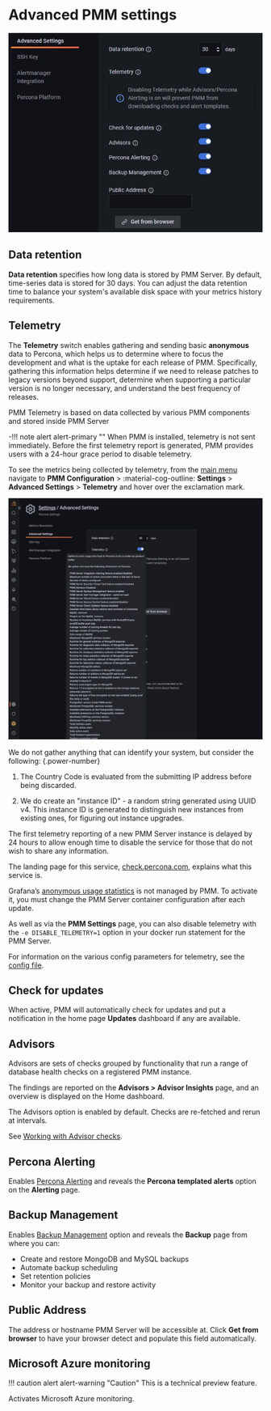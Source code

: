 # Advanced PMM settings

![!](../images/PMM_Settings_Advanced_Settings.jpg)

## Data retention

**Data retention** specifies how long data is stored by PMM Server. By default, time-series data is stored for 30 days. You can adjust the data retention time to balance your system's available disk space with your metrics history requirements.

## Telemetry

The **Telemetry** switch enables gathering and sending basic **anonymous** data to Percona, which helps us to determine where to focus the development and what is the uptake for each release of PMM. 
Specifically, gathering this information helps determine if we need to release patches to legacy versions beyond support, determine when supporting a particular version is no longer necessary, and understand the best frequency of releases.

PMM Telemetry is based on data collected by various PMM components and stored inside PMM Server 

-!!! note alert alert-primary ""
    When PMM is installed, telemetry is not sent immediately. Before the first telemetry report is generated, PMM provides users with a 24-hour grace period to disable telemetry.

To see the metrics being collected by telemetry, from the [main menu](../reference/ui/ui_components.md#1-main-menu) navigate to **PMM Configuration** > :material-cog-outline: **Settings** > **Advanced Settings** > **Telemetry** and hover over the exclamation mark.

![!image](../images/PMM_Settings_Advanced_Settings_Telemetry.png)

We do not gather anything that can identify your system, but consider the following:
{.power-number}

1. The Country Code is evaluated from the submitting IP address before being discarded.

2. We do create an "instance ID" - a random string generated using UUID v4.  This instance ID is generated to distinguish new instances from existing ones, for figuring out instance upgrades.

The first telemetry reporting of a new PMM Server instance is delayed by 24 hours to allow enough time to disable the service for those that do not wish to share any information.

The landing page for this service, [check.percona.com](https://check.percona.com), explains what this service is.

Grafana’s [anonymous usage statistics](https://grafana.com/docs/grafana/latest/administration/configuration/#reporting-enabled) is not managed by PMM. To activate it, you must change the PMM Server container configuration after each update.

As well as via the **PMM Settings** page, you can also disable telemetry with the `-e DISABLE_TELEMETRY=1` option in your docker run statement for the PMM Server.

For information on the various config parameters for telemetry, see the [config file](https://github.com/percona/pmm/blob/main/managed/services/telemetry/config.default.yml).

## Check for updates

When active, PMM will automatically check for updates and put a notification in the home page **Updates** dashboard if any are available.

## Advisors

Advisors are sets of checks grouped by functionality that run a range of database health checks on a registered PMM instance.

The findings are reported on the **Advisors > Advisor Insights** page, and an overview is displayed on the Home dashboard.

The Advisors option is enabled by default. Checks are re-fetched and rerun at intervals.

See [Working with Advisor checks](../advisors/advisors.md).

## Percona Alerting

Enables [Percona Alerting](../alert/index.md) and reveals the **Percona templated alerts** option on the **Alerting** page.

## Backup Management

Enables [Backup Management](../backup/index.md) option and reveals the **Backup** page from where you can:

- Create and restore MongoDB and MySQL backups
- Automate backup scheduling
- Set retention policies
- Monitor your backup and restore activity

## Public Address

The address or hostname PMM Server will be accessible at. Click **Get from browser** to have your browser detect and populate this field automatically.

## Microsoft Azure monitoring

!!! caution alert alert-warning "Caution"
    This is a technical preview feature.

Activates Microsoft Azure monitoring.